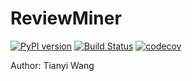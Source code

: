 # ReviewMiner

[![PyPI version](https://badge.fury.io/py/reviewminer.svg)](https://badge.fury.io/py/reviewminer)
[![Build Status](https://travis-ci.org/tianyiwangnova/2021_project__ReviewMiner.svg?branch=main)](https://travis-ci.org/tianyiwangnova/2021_project__ReviewMiner)
[![codecov](https://codecov.io/gh/tianyiwangnova/2021_project__ReviewMiner/branch/main/graph/badge.svg?token=X8OKTSU13D)](https://codecov.io/gh/tianyiwangnova/2021_project__ReviewMiner)

Author: Tianyi Wang
